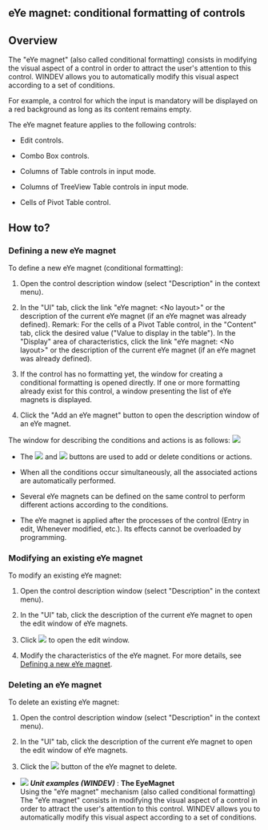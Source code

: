 
## eYe magnet: conditional formatting of controls
			

<a name="NOTE1"></a>
<a name="NOTE1_1"></a>


## Overview
<a name="overview_ELTTEXTE000135"></a>
The "eYe magnet" (also called conditional formatting) consists in modifying the visual aspect of a control in order to attract the user's attention to this control. WINDEV allows you to automatically modify this visual aspect according to a set of conditions. 

For example, a control for which the input is mandatory will be displayed on a red background as long as its content remains empty.

The eYe magnet feature applies to the following controls:

- Edit controls.

- Combo Box controls.

- Columns of Table controls in input mode.

- Columns of TreeView Table controls in input mode.

- Cells of Pivot Table control. 




<a name="NOTE2"></a>
<a name="NOTE2_1"></a>


## How to?
<a name="how_ELTTEXTE000159"></a>
<a name="NOTE2_2"></a>


### Defining a new eYe magnet
<a name="defining_new_eye_magnet_ELTPARAGRAPHE000031"></a>

To define a new eYe magnet (conditional formatting):

1. Open the control description window (select "Description" in the context menu).

2. In the "UI" tab, click the link "eYe magnet: &lt;No layout&gt;" or the description of the current eYe magnet (if an eYe magnet was already defined). 
	Remark: For the cells of a Pivot Table control, in the "Content" tab, click the desired value ("Value to display in the table"). In the "Display" area of characteristics, click the link "eYe magnet: &lt;No layout&gt;" or the description of the current eYe magnet (if an eYe magnet was already defined). 

3. If the control has no formatting yet, the window for creating a conditional formatting is opened directly. 
	If one or more formatting already exist for this control, a window presenting the list of eYe magnets is displayed. 

4. Click the "Add an eYe magnet" button to open the description window of an eYe magnet.




The window for describing the conditions and actions is as follows: 
![](https://doc.pcsoft.fr/en-US/images/image.awp?langid=3&name=eyemagnet_fen_edition.gif)


- The ![](https://doc.pcsoft.fr/en-US/images/image.awp?langid=3&name=eyemagnet_btn_plus.gif)
 and ![](https://doc.pcsoft.fr/en-US/images/image.awp?langid=3&name=eyemagnet_btn_supprimer.gif)
 buttons are used to add or delete conditions or actions.

- When all the conditions occur simultaneously, all the associated actions are automatically performed.

- Several eYe magnets can be defined on the same control to perform different actions according to the conditions.

- The eYe magnet is applied after the processes of the control (Entry in edit, Whenever modified, etc.). Its effects cannot be overloaded by programming.



<a name="NOTE2_3"></a>


### Modifying an existing eYe magnet
<a name="modifying_existing_eye_magnet_ELTPARAGRAPHE000061"></a>

To modify an existing eYe magnet:

1. Open the control description window (select "Description" in the context menu).

2. In the "UI" tab, click the description of the current eYe magnet to open the edit window of eYe magnets.

3. Click ![](https://doc.pcsoft.fr/en-US/images/image.awp?langid=3&name=eyemagnet_btn_modif.gif)
 to open the edit window.

4. Modify the characteristics of the eYe magnet. For more details, see [Defining a new eYe magnet](#NOTE2_2).



<a name="NOTE2_4"></a>


### Deleting an eYe magnet
<a name="deleting_eye_magnet_ELTPARAGRAPHE000078"></a>

To delete an existing eYe magnet: 

1. Open the control description window (select "Description" in the context menu).

2. In the "UI" tab, click the description of the current eYe magnet to open the edit window of eYe magnets.

3. Click the ![](https://doc.pcsoft.fr/en-US/images/image.awp?langid=3&name=eyemagnet_btn_supprimer.gif)
 button of the eYe magnet to delete.





- ![](https://doc.pcsoft.fr/en-US/images/image.awp?langid=3&name=TheEyeMagnet.gif) ***Unit examples (WINDEV)*** : **The EyeMagnet** <br>Using the "eYe magnet" mechanism (also called conditional formatting)<br>The "eYe magnet" consists in modifying the visual aspect of a control in order to attract the user's attention to this control. WINDEV allows you to automatically modify this visual aspect according to a set of conditions.


